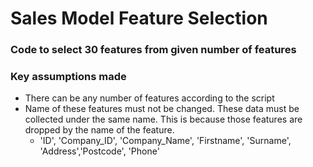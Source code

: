 # Sales Model Feature Selection
### Code to select 30 features from given number of features

### Key assumptions made
  - There can be any number of features according to the script
  - Name of these features must not be changed. These data must be collected under the same name. This is because those features are dropped by the name of the feature.
      - 'ID', 'Company_ID', 'Company_Name', 'Firstname', 'Surname', 'Address','Postcode', 'Phone'
